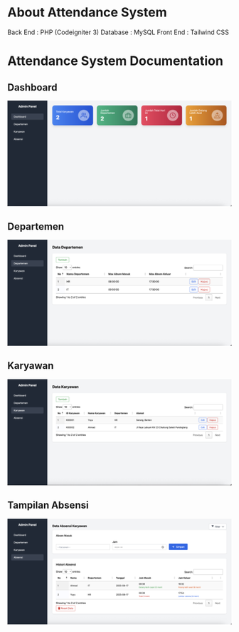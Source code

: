 # About Attendance System
Back End : PHP (Codeigniter 3)
Database : MySQL
Front End : Tailwind CSS

# Attendance System Documentation

## Dashboard
![Dashboard](Dokumentasi/Dashboard.png)

## Departemen
![Departemen](Dokumentasi/Departemen.png)

## Karyawan
![Karyawan](Dokumentasi/Karyawan.png)

## Tampilan Absensi
![Absensi](Dokumentasi/Absensi.png)
